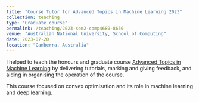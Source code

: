 ```yaml
---
title: "Course Tutor for Advanced Topics in Machine Learning 2023"
collection: teaching
type: "Graduate course"
permalink: /teaching/2023-sem2-comp4680-8650
venue: "Australian National University, School of Computing"
date: 2023-07-20
location: "Canberra, Australia"
---
```


I helped to teach the honours and graduate course [Advanced Topics in Machine Learning](https://programsandcourses.anu.edu.au/2023/course/COMP8650) by delivering tutorials, marking and giving feedback, and aiding in organising the operation of the course.

This course focused on convex optimisation and its role in machine learning and deep learning. 
